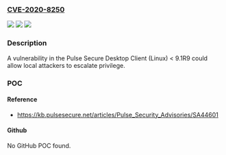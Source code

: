### [CVE-2020-8250](https://cve.mitre.org/cgi-bin/cvename.cgi?name=CVE-2020-8250)
![](https://img.shields.io/static/v1?label=Product&message=Pulse%20Secure%20Desktop%20Client&color=blue)
![](https://img.shields.io/static/v1?label=Version&message=n%2Fa&color=blue)
![](https://img.shields.io/static/v1?label=Vulnerability&message=Privilege%20Escalation%20(CAPEC-233)&color=brighgreen)

### Description

A vulnerability in the Pulse Secure Desktop Client (Linux) < 9.1R9 could allow local attackers to escalate privilege.

### POC

#### Reference
- https://kb.pulsesecure.net/articles/Pulse_Security_Advisories/SA44601

#### Github
No GitHub POC found.

